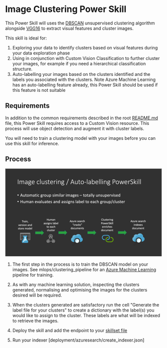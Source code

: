 # Image Clustering Power Skill #

This Power Skill will uses the [DBSCAN](https://scikit-learn.org/stable/modules/generated/sklearn.cluster.dbscan.html)
unsupervised clustering algorithm alongside [VGG16](https://keras.io/api/applications/vgg/) to extract
visual features and cluster images. 

This skill is ideal for:

1) Exploring your data to identify clusters based on visual features during your data exploration phase
2) Using in conjunction with Custom Vision Classification to further cluster your images, for example if
you need a hierarchical classification structure.
3) Auto-labelling your images based on the clusters identified and the labels you associated with the clusters. Note
Azure Machine Learning has an auto-labelling feature already, this Power Skill should be used if this feature is not suitable

## Requirements

In addition to the common requirements described in the root [README.md](https://github.com/Azure-Samples/azure-search-power-skills/blob/master/README.md) 
file, this Power Skill requires access to a Custom Vision resource. This process will use object detection and augment 
it with cluster labels.

You will need to train a clustering model with your images before you can use this skill for inference. 

## Process

![clustering process](images/imageclustering.png)
 
 1) The first step in the process is to train the DBSCAN model on your images. See
 mlops/clustering_pipeline for an [Azure Machine Learning](https://azure.microsoft.com/en-us/services/machine-learning/)
 pipeline for training.
 
 2) As with any machine learning solution, inspecting the clusters generated, normalising and optimising the images
 for the clusters desired will be required. 
 
 3) When the clusters generated are satisfactory run the cell "Generate the label file for your clusters"
 to create a dictionary with the label(s) you would like to assign to the cluster. These labels are what will
 be indexed to retrieve the images.
 
 4) Deploy the skill and add the endpoint to your [skillset file](deployment/azuresearch/create_skillset.json)
 
 5) Run your indexer [deployment/azuresearch/create_indexer.json]